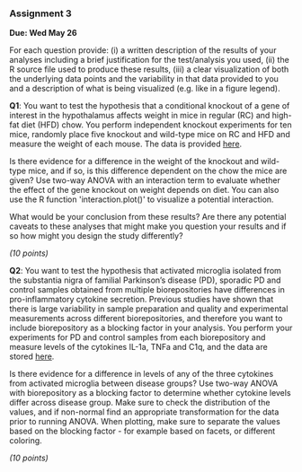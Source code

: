 ### Assignment 3

**Due:  Wed May 26**

For each question provide: (i) a written description of the results of your analyses including a brief justification for the test/analysis you used, (ii) the R source file used to produce these results, (iii) a clear visualization of both the underlying data points and the variability in that data provided to you and a description of what is being visualized (e.g. like in a figure legend).

**Q1**: You want to test the hypothesis that a conditional knockout of a gene of interest in the hypothalamus affects weight in mice in regular (RC) and high-fat diet (HFD) chow. You perform independent knockout experiments for ten mice, randomly place five knockout and wild-type mice on RC and HFD and measure the weight of each mouse.  The data is provided <a href="https://docs.google.com/spreadsheets/d/16Qax0r5bOWpoaXXu8whiz_J3qMZEHf_JGLvfliSfaFg/edit?usp=sharing">here</a>.  

Is there evidence for a difference in the weight of the knockout and wild-type mice, and if so, is this difference dependent on the chow the mice are given?  Use two-way ANOVA with an interaction term to evaluate whether the effect of the gene knockout on weight depends on diet.  You can also use the R function 'interaction.plot()' to visualize a potential interaction. 

What would be your conclusion from these results?  Are there any potential caveats to these analyses that might make you question your results and if so how might you design the study differently?  

*(10 points)*

**Q2**: You want to test the hypothesis that activated microglia isolated from the substantia nigra of familial Parkinson’s disease (PD), sporadic PD and control samples obtained from multiple biorepositories have differences in pro-inflammatory cytokine secretion. Previous studies have shown that there is large variability in sample preparation and quality and experimental measurements across different biorepositories, and therefore you want to include biorepository as a blocking factor in your analysis. You perform your experiments for PD and control samples from each biorepository and measure levels of the cytokines IL-1a, TNFa and C1q, and the data are stored <a href="https://docs.google.com/spreadsheets/d/1AQ17pR_uEbdZby-1lrdiB4jck5CtH7VSCHkCgRUjynU/edit?usp=sharing">here</a>.  

Is there evidence for a difference in levels of any of the three cytokines from activated microglia between disease groups?  Use two-way ANOVA with biorepository as a blocking factor to determine whether cytokine levels differ across disease group.  Make sure to check the distribution of the values, and if non-normal find an appropriate transformation for the data prior to running ANOVA.  When plotting, make sure to separate the values based on the blocking factor - for example based on facets, or different coloring.             

*(10 points)* 

